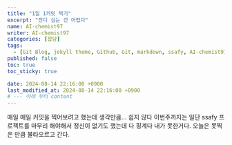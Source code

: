 ```yaml
---
title: "1일 1커밋 찍기"
excerpt: "잔디 심는 건 어렵다"
name: AI-chemist97
writer: AI-chemist97
categories: [잡담]
tags:
  - [Git Blog, jekyll theme, Github, Git, markdown, ssafy, AI-chemist97]
published: false
toc: true
toc_sticky: true

date: 2024-08-14 22:16:00 +0900
last_modified_at: 2024-08-14 22:16:00 +0900
# --- 아래 부터 content
---
```


매일 매일 커밋을 찍어보려고 했는데 생각만큼... 쉽지 않다 이번주까지는 일단 ssafy 프로젝트를 마무리 해야해서 정신이 없기도 했는데 다 핑계다 내가 못한거다. 오늘은 못찍은 만큼 불타오르고 간다.